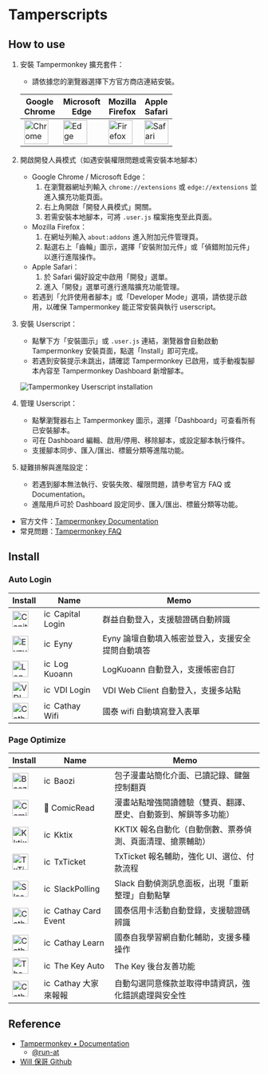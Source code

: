 # Tamperscripts

## How to use

1. 安裝 Tampermonkey 擴充套件：
   - 請依據您的瀏覽器選擇下方官方商店連結安裝。

    | Google<br>Chrome | Microsoft<br>Edge | Mozilla<br>Firefox | Apple<br>Safari |
    | --- | --- | --- | --- |
    | <a href="https://chrome.google.com/webstore/detail/tampermonkey/dhdgffkkebhmkfjojejmpbldmpobfkfo" target="_blank"><img src="https://user-images.githubusercontent.com/88981/220149382-8ffa83d5-8561-4dc9-929f-96cde2f6ed43.png" alt="Chrome" style="width:48px"></a> | <a href="https://microsoftedge.microsoft.com/addons/detail/tampermonkey/iikmkjmpaadaobahmlepeloendndfphd?hl=zh-TW" target="_blank"><img src="https://user-images.githubusercontent.com/88981/220149387-9e173b2c-b5f1-40bf-bdaf-c2f0d2bb5a6d.png" alt="Edge" style="width:48px"></a> | <a href="https://addons.mozilla.org/en-US/firefox/addon/tampermonkey/" target="_blank"><img src="https://user-images.githubusercontent.com/88981/220149390-50010c13-e3c8-4dc9-a120-e267fbcc1e73.png" alt="Firefox" style="width:48px"></a> | <a href="https://apps.apple.com/us/app/tampermonkey/id1482490089" target="_blank"><img src="https://user-images.githubusercontent.com/88981/220149393-374714eb-0d9e-4fe3-88d0-8195382cfe42.png" alt="Safari" style="width:48px"></a>|

2. 開啟開發人員模式（如遇安裝權限問題或需安裝本地腳本）
   - Google Chrome / Microsoft Edge：
     1. 在瀏覽器網址列輸入 `chrome://extensions` 或 `edge://extensions` 並進入擴充功能頁面。
     2. 右上角開啟「開發人員模式」開關。
     3. 若需安裝本地腳本，可將 `.user.js` 檔案拖曳至此頁面。
   - Mozilla Firefox：
     1. 在網址列輸入 `about:addons` 進入附加元件管理頁。
     2. 點選右上「齒輪」圖示，選擇「安裝附加元件」或「偵錯附加元件」以進行進階操作。
   - Apple Safari：
     1. 於 Safari 偏好設定中啟用「開發」選單。
     2. 進入「開發」選單可進行進階擴充功能管理。
   - 若遇到「允許使用者腳本」或「Developer Mode」選項，請依提示啟用，以確保 Tampermonkey 能正常安裝與執行 userscript。

3. 安裝 Userscript：
   - 點擊下方「安裝圖示」或 `.user.js` 連結，瀏覽器會自動啟動 Tampermonkey 安裝頁面，點選「Install」即可完成。
   - 若遇到安裝提示未跳出，請確認 Tampermonkey 已啟用，或手動複製腳本內容至 Tampermonkey Dashboard 新增腳本。

    ![Tampermonkey Userscript installation](https://user-images.githubusercontent.com/88981/125022420-3baca180-e0af-11eb-9d37-7abad8bf96fa.jpg)

4. 管理 Userscript：
   - 點擊瀏覽器右上 Tampermonkey 圖示，選擇「Dashboard」可查看所有已安裝腳本。
   - 可在 Dashboard 編輯、啟用/停用、移除腳本，或設定腳本執行條件。
   - 支援腳本同步、匯入/匯出、標籤分類等進階功能。

5. 疑難排解與進階設定：
   - 若遇到腳本無法執行、安裝失敗、權限問題，請參考官方 FAQ 或 Documentation。
   - 進階用戶可於 Dashboard 設定同步、匯入/匯出、標籤分類等功能。

- 官方文件：[Tampermonkey Documentation](https://www.tampermonkey.net/documentation.php)
- 常見問題：[Tampermonkey FAQ](https://www.tampermonkey.net/faq.php)

## Install

### Auto Login

| Install | Name | Memo |
| --- | --- | --- |
|<a href="https://github.com/KuoAnn/TamperScripts/raw/main/src/CapitalLogin.user.js" target="_blank"><img src="https://user-images.githubusercontent.com/88981/169986095-a54f32bd-55a6-4de8-bad6-aa3b1874ce07.png" alt="Capital Login" width="32"/></a>| <img src="https://www.google.com/s2/favicons?sz=16&domain=https://www.capitalfund.com.tw/" alt="icon" width="16"/> Capital Login|群益自動登入，支援驗證碼自動辨識|
|<a href="https://github.com/KuoAnn/TamperScripts/raw/main/src/Eyny.user.js" target="_blank"><img src="https://user-images.githubusercontent.com/88981/169986095-a54f32bd-55a6-4de8-bad6-aa3b1874ce07.png" alt="Eyny" width="32"/></a>| <img src="https://www.google.com/s2/favicons?sz=16&domain=www.eyny.com" alt="icon" width="16"/> Eyny|Eyny 論壇自動填入帳密並登入，支援安全提問自動填答|
|<a href="https://github.com/KuoAnn/TamperScripts/raw/main/src/LogKuoann.user.js" target="_blank"><img src="https://user-images.githubusercontent.com/88981/169986095-a54f32bd-55a6-4de8-bad6-aa3b1874ce07.png" alt="Log Kuoann" width="32"/></a>| <img src="https://www.google.com/s2/favicons?sz=16&domain=datalust.co" alt="icon" width="16"/> Log Kuoann|LogKuoann 自動登入，支援帳密自訂|
|<a href="https://github.com/KuoAnn/TamperScripts/raw/main/src/VDIAutoLogin.user.js" target="_blank"><img src="https://user-images.githubusercontent.com/88981/169986095-a54f32bd-55a6-4de8-bad6-aa3b1874ce07.png" alt="VDI Login" width="32"/></a>| <img src="https://www.google.com/s2/favicons?sz=16&domain=cloud.vmwarehorizon.com" alt="icon" width="16"/> VDI Login|VDI Web Client 自動登入，支援多站點|
|<a href="https://github.com/KuoAnn/TamperScripts/raw/main/src/CathayWifi.user.js" target="_blank"><img src="https://user-images.githubusercontent.com/88981/169986095-a54f32bd-55a6-4de8-bad6-aa3b1874ce07.png" alt="Cathay Wifi" width="32"/></a>| <img src="https://www.google.com/s2/favicons?sz=16&domain=https://www.cathaybk.com.tw%2fcathaybk" alt="icon" width="16"/> Cathay Wifi|國泰 wifi 自動填寫登入表單|

### Page Optimize

| Install | Name | Memo |
| --- | --- | --- |
|<a href="https://github.com/KuoAnn/TamperScripts/raw/main/src/baozi.user.js" target="_blank"><img src="https://user-images.githubusercontent.com/88981/169986095-a54f32bd-55a6-4de8-bad6-aa3b1874ce07.png" alt="Baozi" width="32"/></a>| <img src="https://www.google.com/s2/favicons?sz=16&domain=twmanga.com" alt="icon" width="16"/> Baozi|包子漫畫站簡化介面、已讀記錄、鍵盤控制翻頁|
|<a href="https://github.com/KuoAnn/TamperScripts/raw/main/src/ComicRead.user.js" target="_blank"><img src="https://user-images.githubusercontent.com/88981/169986095-a54f32bd-55a6-4de8-bad6-aa3b1874ce07.png" alt="ComicRead" width="32"/></a>| 📗 ComicRead|漫畫站點增強閱讀體驗（雙頁、翻譯、歷史、自動簽到、解鎖等多功能）|
|<a href="https://github.com/KuoAnn/TamperScripts/raw/main/src/Kktix.user.js" target="_blank"><img src="https://user-images.githubusercontent.com/88981/169986095-a54f32bd-55a6-4de8-bad6-aa3b1874ce07.png" alt="Kktix" width="32"/></a>| <img src="https://www.google.com/s2/favicons?sz=64&domain=kktix.com" alt="icon" width="16"/> Kktix|KKTIX 報名自動化（自動倒數、票券偵測、頁面清理、搶票輔助）|
|<a href="https://github.com/KuoAnn/TamperScripts/raw/main/src/TxTicket.user.js" target="_blank"><img src="https://user-images.githubusercontent.com/88981/169986095-a54f32bd-55a6-4de8-bad6-aa3b1874ce07.png" alt="TxTicket" width="32"/></a>| <img src="https://www.google.com/s2/favicons?sz=16&domain=tixcraft.com" alt="icon" width="16"/> TxTicket|TxTicket 報名輔助，強化 UI、選位、付款流程|
|<a href="https://github.com/KuoAnn/TamperScripts/raw/main/src/SlackPolling.user.js" target="_blank"><img src="https://user-images.githubusercontent.com/88981/169986095-a54f32bd-55a6-4de8-bad6-aa3b1874ce07.png" alt="SlackPolling" width="32"/></a>| <img src="https://www.google.com/s2/favicons?sz=16&domain=slack.com" alt="icon" width="16"/> SlackPolling|Slack 自動偵測訊息面板，出現「重新整理」自動點擊|
|<a href="https://github.com/KuoAnn/TamperScripts/raw/main/src/CathayCardEvent.user.js" target="_blank"><img src="https://user-images.githubusercontent.com/88981/169986095-a54f32bd-55a6-4de8-bad6-aa3b1874ce07.png" alt="Cathay Card Event" width="32"/></a>| <img src="https://www.google.com/s2/favicons?sz=16&domain=https://www.cathaybk.com.tw%2fcathaybk" alt="icon" width="16"/> Cathay Card Event|國泰信用卡活動自動登錄，支援驗證碼辨識|
|<a href="https://github.com/KuoAnn/TamperScripts/raw/main/src/CathayLearn.user.js" target="_blank"><img src="https://user-images.githubusercontent.com/88981/169986095-a54f32bd-55a6-4de8-bad6-aa3b1874ce07.png" alt="Cathay Learn" width="32"/></a>| <img src="https://www.cathaysec.com.tw/cathaysec/assets/img/home/news_icon_csc.png" alt="icon" width="16"/> Cathay Learn|國泰自我學習網自動化輔助，支援多種操作|
|<a href="https://github.com/KuoAnn/TamperScripts/raw/main/src/TheKeyAuto.user.js" target="_blank"><img src="https://user-images.githubusercontent.com/88981/169986095-a54f32bd-55a6-4de8-bad6-aa3b1874ce07.png" alt="The Key Auto" width="32"/></a>| <img src="https://www.google.com/s2/favicons?sz=16&domain=hypercore.com.tw" alt="icon" width="16"/> The Key Auto|The Key 後台友善功能|
|<a href="https://github.com/KuoAnn/TamperScripts/raw/main/src/CathayRegister.user.js" target="_blank"><img src="https://user-images.githubusercontent.com/88981/169986095-a54f32bd-55a6-4de8-bad6-aa3b1874ce07.png" alt="CathayRegister" width="32"/></a>| <img src="https://www.google.com/s2/favicons?sz=16&domain=https://www.cathaybk.com.tw%2fcathaybk" alt="icon" width="16"/> Cathay 大家來報報|自動勾選同意條款並取得申請資訊，強化錯誤處理與安全性|

## Reference

- [Tampermonkey • Documentation](https://www.tampermonkey.net/documentation.php)
  - [@run-at](https://www.tampermonkey.net/documentation.php#_run_at)
- [Will 保哥 Github](https://github.com/doggy8088/TamperScripts)
